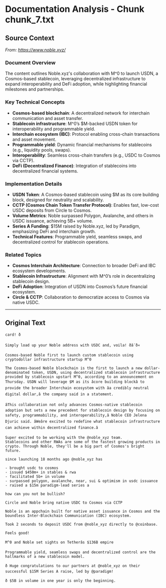 # Documentation Analysis - Chunk chunk_7.txt

## Source Context
*From: https://www.noble.xyz/*

### Document Overview  
The content outlines Noble.xyz's collaboration with M^0 to launch USDN, a Cosmos-based stablecoin, leveraging decentralized infrastructure to expand interoperability and DeFi adoption, while highlighting financial milestones and partnerships.  

### Key Technical Concepts  
- **Cosmos-based blockchain**: A decentralized network for interchain communication and asset transfer.  
- **Stablecoin infrastructure**: M^0’s $M-backed USDN token for interoperability and programmable yield.  
- **Interchain ecosystem (IBC)**: Protocol enabling cross-chain transactions and asset movement.  
- **Programmable yield**: Dynamic financial mechanisms for stablecoins (e.g., liquidity pools, swaps).  
- **Interoperability**: Seamless cross-chain transfers (e.g., USDC to Cosmos via CCTP).  
- **DeFi (Decentralized Finance)**: Integration of stablecoins into decentralized financial systems.  

### Implementation Details  
- **USDN Token**: A Cosmos-based stablecoin using $M as its core building block, designed for neutrality and scalability.  
- **CCTP (Cosmos Chain Token Transfer Protocol)**: Enables fast, low-cost USDC deposits from Circle to Cosmos.  
- **Volume Metrics**: Noble surpassed Polygon, Avalanche, and others in USDC issuance, achieving 5B+ volume.  
- **Series A Funding**: $15M raised by Noble.xyz, led by Paradigm, emphasizing DeFi and interchain growth.  
- **Technical Features**: Programmable yield, seamless swaps, and decentralized control for stablecoin operations.  

### Related Topics  
- **Cosmos Interchain Architecture**: Connection to broader DeFi and IBC ecosystem developments.  
- **Stablecoin Infrastructure**: Alignment with M^0’s role in decentralizing stablecoin design.  
- **DeFi Adoption**: Integration of USDN into Cosmos’s future financial ecosystem.  
- **Circle & CCTP**: Collaboration to democratize access to Cosmos via native USDC.

---

## Original Text
```
card! ð

Simply load up your Noble address with USDC and, voila! ðâ¨ð«

Cosmos-based Noble first to launch custom stablecoin using cryptodollar infrastructure startup M^0

The Cosmos-based Noble blockchain is the first to launch a new dollar-denominated token, USDN, using decentralized stablecoin infrastructure provided by stablecoin upstart M^0, according to an announcement on Thursday. USDN will leverage $M as its âcore building blockâ to provide the broader Interchain ecosystem with âa credibly neutral digital dollar,â the company said in a statement. 

âThis collaboration not only advances Cosmos-native stablecoin adoption but sets a new precedent for stablecoin design by focusing on safety, programmability, and interoperability,â Noble CEO Jelena Djuric said. âWeâre excited to redefine what stablecoin infrastructure can achieve within decentralized finance.â

Super excited to be working with the @noble_xyz team. 
Stablecoins and other RWAs are some of the fastest growing products in crypto. Through Noble, they'll be a big part of Cosmos's bright future.

since launching 18 months ago @noble_xyz has

- brought usdc to cosmos
- issued $450m+ in stables & rwa
- facilitated 5b+ in volume
- surpassed polygon, avalanche, near, sui & optimism in usdc issuance
- raised a $15m paradigm-lead series a

how can you not be bullish?

Circle and Noble bring native USDC to Cosmos via CCTP

Noble is an appchain built for native asset issuance in Cosmos and the boundless Inter-Blockchain Communication (IBC) ecosystem.

Took 2 seconds to deposit USDC from @noble_xyz directly to @coinbase.

Feels good!

M^0 and Noble set sights on Tetherâs $136B empire

Programmable yield, seamless swaps and decentralized control are the hallmarks of a new stablecoin model.

ð Huge congratulations to our partners at @noble_xyz on their successful $15M Series A raise, led by @paradigm! 

ð $5B in volume in one year is only the beginning.

```